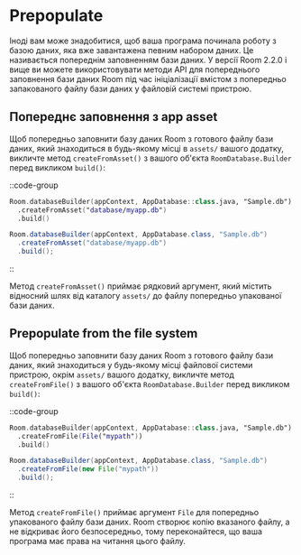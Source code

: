 # Prepopulate

Іноді вам може знадобитися, щоб ваша програма починала роботу з базою даних, яка вже завантажена певним набором даних. Це називається попереднім заповненням бази даних. У версії Room 2.2.0 і вище ви можете використовувати методи API для попереднього заповнення бази даних Room під час ініціалізації вмістом з попередньо запакованого файлу бази даних у файловій системі пристрою.

## Попереднє заповнення з app asset
Щоб попередньо заповнити базу даних Room з готового файлу бази даних, який знаходиться в будь-якому місці в `assets/` вашого додатку, викличте метод `createFromAsset()` з вашого об'єкта `RoomDatabase.Builder` перед викликом `build()`:

::code-group
  ```kotlin [Kotlin]
  Room.databaseBuilder(appContext, AppDatabase::class.java, "Sample.db")
    .createFromAsset("database/myapp.db")
    .build()
  ```
  ```java [Java]
  Room.databaseBuilder(appContext, AppDatabase.class, "Sample.db")
    .createFromAsset("database/myapp.db")
    .build();
  ```
::

Метод `createFromAsset()` приймає рядковий аргумент, який містить відносний шлях від каталогу `assets/` до файлу попередньо упакованої бази даних.

## Prepopulate from the file system
Щоб попередньо заповнити базу даних Room з готового файлу бази даних, який знаходиться у будь-якому місці файлової системи пристрою, окрім `assets/` вашого додатку, викличте метод `createFromFile()` з вашого об'єкта `RoomDatabase.Builder` перед викликом `build()`:

::code-group
  ```kotlin [Kotlin]
  Room.databaseBuilder(appContext, AppDatabase::class.java, "Sample.db")
    .createFromFile(File("mypath"))
    .build()
  ```
  ```java [Java]
  Room.databaseBuilder(appContext, AppDatabase.class, "Sample.db")
    .createFromFile(new File("mypath"))
    .build();
  ```
::

Метод `createFromFile()` приймає аргумент `File` для попередньо упакованого файлу бази даних. Room створює копію вказаного файлу, а не відкриває його безпосередньо, тому переконайтеся, що ваша програма має права на читання цього файлу.

